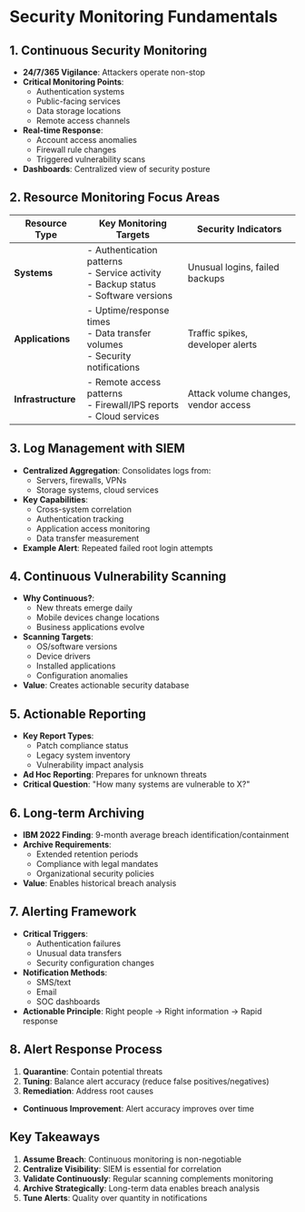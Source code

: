 # Security Monitoring Fundamentals

## 1. Continuous Security Monitoring
- **24/7/365 Vigilance**: Attackers operate non-stop
- **Critical Monitoring Points**:
  - Authentication systems
  - Public-facing services
  - Data storage locations
  - Remote access channels
- **Real-time Response**:
  - Account access anomalies
  - Firewall rule changes
  - Triggered vulnerability scans
- **Dashboards**: Centralized view of security posture

## 2. Resource Monitoring Focus Areas
| Resource Type       | Key Monitoring Targets                              | Security Indicators                     |
|---------------------|----------------------------------------------------|-----------------------------------------|
| **Systems**         | - Authentication patterns<br>- Service activity<br>- Backup status<br>- Software versions | Unusual logins, failed backups          |
| **Applications**    | - Uptime/response times<br>- Data transfer volumes<br>- Security notifications | Traffic spikes, developer alerts        |
| **Infrastructure**  | - Remote access patterns<br>- Firewall/IPS reports<br>- Cloud services | Attack volume changes, vendor access    |

## 3. Log Management with SIEM
- **Centralized Aggregation**: Consolidates logs from:
  - Servers, firewalls, VPNs
  - Storage systems, cloud services
- **Key Capabilities**:
  - Cross-system correlation
  - Authentication tracking
  - Application access monitoring
  - Data transfer measurement
- **Example Alert**: Repeated failed root login attempts

## 4. Continuous Vulnerability Scanning
- **Why Continuous?**:
  - New threats emerge daily
  - Mobile devices change locations
  - Business applications evolve
- **Scanning Targets**:
  - OS/software versions
  - Device drivers
  - Installed applications
  - Configuration anomalies
- **Value**: Creates actionable security database

## 5. Actionable Reporting
- **Key Report Types**:
  - Patch compliance status
  - Legacy system inventory
  - Vulnerability impact analysis
- **Ad Hoc Reporting**: Prepares for unknown threats
- **Critical Question**: "How many systems are vulnerable to X?"

## 6. Long-term Archiving
- **IBM 2022 Finding**: 9-month average breach identification/containment
- **Archive Requirements**:
  - Extended retention periods
  - Compliance with legal mandates
  - Organizational security policies
- **Value**: Enables historical breach analysis

## 7. Alerting Framework
- **Critical Triggers**:
  - Authentication failures
  - Unusual data transfers
  - Security configuration changes
- **Notification Methods**:
  - SMS/text
  - Email
  - SOC dashboards
- **Actionable Principle**: Right people → Right information → Rapid response

## 8. Alert Response Process
1. **Quarantine**: Contain potential threats
2. **Tuning**: Balance alert accuracy (reduce false positives/negatives)
3. **Remediation**: Address root causes
- **Continuous Improvement**: Alert accuracy improves over time

## Key Takeaways
1. **Assume Breach**: Continuous monitoring is non-negotiable
2. **Centralize Visibility**: SIEM is essential for correlation
3. **Validate Continuously**: Regular scanning complements monitoring
4. **Archive Strategically**: Long-term data enables breach analysis
5. **Tune Alerts**: Quality over quantity in notifications
